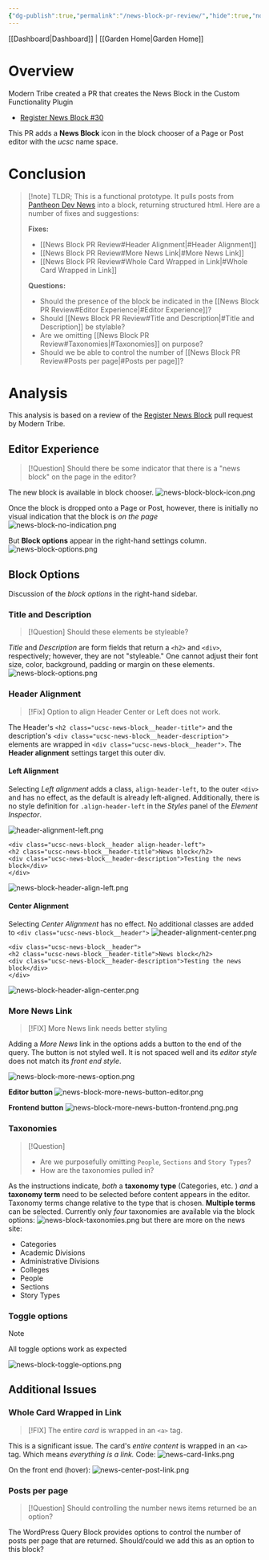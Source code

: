 ```yaml
---
{"dg-publish":true,"permalink":"/news-block-pr-review/","hide":true,"noteIcon":"","created":"2025-01-09T07:46:02.016-08:00","updated":"2025-01-09T07:46:02.016-08:00"}
---
```


[[Dashboard\|Dashboard]] | [[Garden Home\|Garden Home]]

# Overview
Modern Tribe created a PR that creates the News Block in the Custom Functionality Plugin
- [Register News Block #30](https://github.com/ucsc/ucsc-custom-functionality/pull/30)

This PR adds a **News Block** icon in the block chooser of a Page or Post editor with the *ucsc* name space.
# Conclusion
>[!note] TLDR;
>This is a functional prototype. It pulls posts from [Pantheon Dev News](https://dev-news-ucsc.pantheonsite.io/) into a block, returning structured html. Here are a number of fixes and suggestions:
>
>**Fixes:**
>- [[News Block PR Review#Header Alignment\|#Header Alignment]]
>- [[News Block PR Review#More News Link\|#More News Link]]
>- [[News Block PR Review#Whole Card Wrapped in Link\|#Whole Card Wrapped in Link]]
>
>**Questions:**
>- Should the presence of the block be indicated in the [[News Block PR Review#Editor Experience\|#Editor Experience]]?
>- Should [[News Block PR Review#Title and Description\|#Title and Description]] be stylable?
>- Are we omitting [[News Block PR Review#Taxonomies\|#Taxonomies]] on purpose?
>- Should we be able to control the number of [[News Block PR Review#Posts per page\|#Posts per page]]?


# Analysis
This analysis is based on a review of the [Register News Block](https://github.com/ucsc/ucsc-custom-functionality/pull/30) pull request by Modern Tribe.
## Editor Experience
>[!Question]
>Should there be some indicator that there is a "news block" on the page in the editor?

The new block is available in block chooser.
![news-block-block-icon.png](/img/user/attachments/news-block-block-icon.png)

Once the block is dropped onto a Page or Post, however, there is initially no visual indication that the block is *on the page*
![news-block-no-indication.png](/img/user/attachments/news-block-no-indication.png)

But **Block options** appear in the right-hand settings column.
![news-block-options.png](/img/user/attachments/news-block-options.png)

## Block Options
Discussion of the *block options* in the right-hand sidebar.
### Title and Description
>[!Question]
>Should these elements be styleable?

*Title* and *Description* are form fields that return a `<h2>` and `<div>`, respectively; however, they are not "styleable." One cannot adjust their font size, color, background, padding or margin on these elements. 
![news-block-options.png](/img/user/attachments/news-block-options.png)

### Header Alignment
>[!Fix]
>Option to align Header Center or Left does not work. 

The Header's `<h2 class="ucsc-news-block__header-title">` and the description's `<div class="ucsc-news-block__header-description">` elements are wrapped in `<div class="ucsc-news-block__header">`. The **Header alignment** settings target this outer div. 
#### Left Alignment
Selecting *Left alignment* adds a class, `align-header-left`, to the outer `<div>` and has no effect, as the default is already left-aligned. Additionally, there is no style definition for `.align-header-left` in the *Styles* panel of the *Element Inspector*.

![header-alignment-left.png](/img/user/attachments/header-alignment-left.png)

```
<div class="ucsc-news-block__header align-header-left">
<h2 class="ucsc-news-block__header-title">News block</h2>
<div class="ucsc-news-block__header-description">Testing the news block</div>
</div>
```

![news-block-header-align-left.png](/img/user/attachments/news-block-header-align-left.png)

#### Center Alignment
Selecting *Center Alignment* has no effect. No additional classes are added to `<div class="ucsc-news-block__header">`
![header-alignment-center.png](/img/user/attachments/header-alignment-center.png)

```
<div class="ucsc-news-block__header">
<h2 class="ucsc-news-block__header-title">News block</h2>
<div class="ucsc-news-block__header-description">Testing the news block</div>
</div>
```

![news-block-header-align-center.png](/img/user/attachments/news-block-header-align-center.png)

### More News Link
>[!FIX]
>More News link needs better styling

Adding a *More News* link in the options adds a button to the end of the query. The button is not styled well. It is not spaced well and its *editor style* does not match its *front end style*.

![news-block-more-news-option.png](/img/user/attachments/news-block-more-news-option.png)

**Editor button**
![news-block-more-news-button-editor.png](/img/user/attachments/news-block-more-news-button-editor.png)

**Frontend button**
![news-block-more-news-button-frontend.png.png](/img/user/attachments/news-block-more-news-button-frontend.png.png)

### Taxonomies

> [!Question] 
> - Are we purposefully omitting `People`, `Sections` and `Story Types`?
> - How are the taxonomies pulled in?

As the instructions indicate, *both* a **taxonomy type** (Categories, etc. ) *and* a **taxonomy term** need to be selected before content appears in the editor. Taxonomy terms change relative to the type that is chosen. **Multiple terms** can be selected. Currently only *four* taxonomies are available via the block options:
 ![news-block-taxonomies.png](/img/user/attachments/news-block-taxonomies.png)
but there are more on the news site:
- Categories
- Academic Divisions
- Administrative Divisions
- Colleges
- People
- Sections
- Story Types

### Toggle options
>[!NOTE]
>All toggle options work as expected

![news-block-toggle-options.png](/img/user/attachments/news-block-toggle-options.png)

## Additional Issues
### Whole Card Wrapped in Link
>[!FIX]
>The entire *card* is wrapped in an `<a>` tag. 

This is a significant issue. The card's *entire content* is wrapped in an `<a>` tag. Which means *everything is a link.*
Code:
![news-card-links.png](/img/user/attachments/news-card-links.png)

On the front end (hover):
![news-center-post-link.png](/img/user/attachments/news-center-post-link.png)


### Posts per page

>[!Question]
>Should controlling the number news items returned be an option?

The WordPress Query Block provides options to control the number of posts per page that are returned. Should/could we add this as an option to this block? 